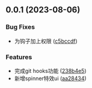 ## 0.0.1 (2023-08-06)


### Bug Fixes

* 为钩子加上权限 ([c5bccdf](https://github.com/winchesHe/git-cli/commit/c5bccdf154843d6ddbee110d9ca5c20703700642))


### Features

* 完成git hooks功能 ([238b4e5](https://github.com/winchesHe/git-cli/commit/238b4e51c8fc496544b71346bab7dfc56d8b5d59))
* 新增spinner特效ui ([aa28434](https://github.com/winchesHe/git-cli/commit/aa284341a4049e398d37218999399d13d1de2de1))



